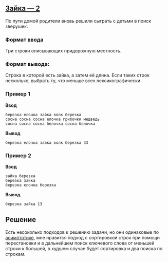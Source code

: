## [Зайка — 2](../../../solutions/2.2/22_t.py)

По пути домой родители вновь решили сыграть с детьми в поиск зверушек.

### Формат ввода

Три строки описывающих придорожную местность.

### Формат вывода:

Строка в которой есть зайка, а затем её длина.
Если таких строк несколько, выбрать ту, что меньше всех лексикографически.

### Пример 1

__Ввод__
```plaintext
березка елочка зайка волк березка
сосна сосна сосна елочка грибочки медведь
сосна сосна сосна белочка сосна белочка
```

__Вывод__
```plaintext
березка елочка зайка волк березка 33
```

### Пример 2

__Ввод__
```plaintext
зайка березка
березка зайка
березка елочка березка
```

__Вывод__
```plaintext
березка зайка 13
```

## Решение

Есть несоколько подходов к решению задачи, но они одинаковые по [асимптотике](https://ru.wikipedia.org/wiki/%D0%90%D1%81%D0%B8%D0%BC%D0%BF%D1%82%D0%BE%D1%82%D0%B8%D1%87%D0%B5%D1%81%D0%BA%D0%B8%D0%B9_%D0%B0%D0%BD%D0%B0%D0%BB%D0%B8%D0%B7), мне нравится подход с сортировкой строк при помощи перестановки и в дальнейшем поиск ключевого слова от меньшей строки к большей, в худшем случае будет сортировка и два поиска по строкам.